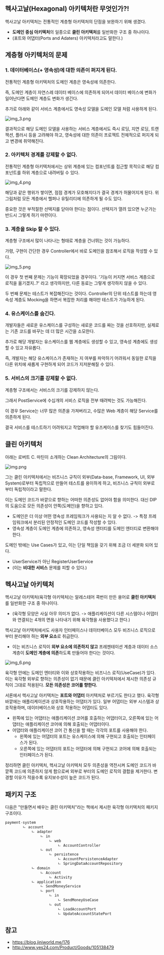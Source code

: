 ## 헥사고날(Hexagonal) 아키텍처란 무엇인가?!

헥사고날 아키텍처는 전통적인 계층형 아키텍처의 단점을 보완하기 위해 생겼다.
- **도메인 중심 아키텍처**의 일종으로 **클린 아키텍처**를 일반화한 구조 중 하나이다.
- (포트와 어댑터(Ports and Adaters) 아키텍처라고도 말한다.)

## 계층형 아키텍처의 문제

### 1. 데이터베이스(+ 영속성)에 대한 의존이 퍼지게 된다.

전통적인 계층형 아키텍처의 도메인 계층은 영속성에 의존한다.

즉, 도메인 계층이 자연스레 데이터 베이스에 의존하게 되어서 데이터 베이스에 변화가 일어난다면 도메인 계층도 변화가 생긴다.

추가로 아래와 같이 서비스 계층에서도 영속성 모델을 도메인 모델 처럼 사용하게 된다.

![img_3.png](img_3.png)

결과적으로 해당 도메인 모델을 사용하는 서비스 계층에서도 즉시 로딩, 지연 로딩, 트랜잭션, 플러시 등을 고려해야 하고, 영속성에 대한 의존이 프로젝트 전체적으로 퍼지게 되고 변경에 취약해진다.

### 2. 아키텍처 경계를 강제할 수 없다.

전통적인 계층형 아키텍처에서는 상위 계층에 있는 컴포넌트를 접근할 목적으로 해당 컴포넌트를 하위 계층으로 내려버릴 수 있다.

![img_4.png](img_4.png)

해당과 같은 행위가 쌓이면, 점점 경계가 모호해지다가 결국 경계가 허물어지게 된다. 위 그림처럼 모든 계층에서 헬퍼나 유틸리티에 의존하게 될 수도 있다.

중요한 것은 부적절한 선택지를 닫아야 한다는 점이다. 선택지가 열려 있으면 누군가는 반드시 그렇게 하기 마련이다.

### 3. 계층을 Skip 할 수 있다.

계층형 구조에서 많이 나타나는 형태로 계층을 건너뛰는 것이 가능하다.

가령, 구현이 간단한 경우 Controller에서 바로 도메인을 참조해서 로직을 작성할 수 있다.

![img_5.png](img_5.png)

이 경우 첫 번째 문제는 기능이 확장되었을 경우이다. '기능이 커지면 서비스 계층으로 로직을 옮기겠지..?' 라고 생각하지만, 다른 동료는 그렇게 생각하지 않을 수 있다.

두 번째 문제는 테스트가 복잡해진다는 것이다. Controller의 단위 테스트를 하는데 영속성 계층도 Mocking을 하면서 복잡한 처리를 해야만 테스트가 가능하게 된다.

### 4. 유스케이스를 숨긴다.

개발자들은 새로운 유스케이스를 구성하는 새로운 코드를 짜는 것을 선호하지만, 실제로는 기존 코드를 바꾸는 데 더 많은 시간을 소모한다.

추가로 해당 개발자는 유스케이스를 웹 계층에도 생성할 수 있고, 영속성 계층에도 생성할 수 있고 자유롭다.

즉, 개발자는 해당 유스케이스가 존재하는 지 여부를 파악하기 어려워서 동일한 로직을 다른 위치에 새롭게 구현하게 되어 코드가 지저분해질 수 있다.

### 5. 서비스의 크기를 강제할 수 없다.

계층형 구조에서는 서비스의 크기를 강제하지 않는다.

그래서 PostService에 수십개의 서비스 로직을 전부 때려박는 것도 가능해진다.

이 경우 Service는 너무 많은 의존을 가져버리고, 수많은 Web 계층이 해당 Service를 의존하게 된다.

결국 서비스를 테스트하기 어려워지고 작업해야 할 유즈케이스를 찾기도 힘들어진다.

## 클린 아키텍처

아래는 로버트 C. 마틴이 소개하는 Clean Architecture의 그림이다.

![img.png](img.png)

그는 클린 아키텍처에서는 비즈니스 규칙이 외부(Data-base, Framework, UI, 외부 System)로부터 독립적으로 만들어 테스트를 용이하게 하고, 비즈니스 규칙이 외부로 부터 독립적이라고 말한다.

이는 도메인 코드가 바깥으로 향하는 어떠한 의존성도 없어야 함을 의미한다. 대신 DIP의 도움으로 모든 의존성이 안쪽(도메인)을 향하고 있다.
- 도메인은 더 이상 어떤 영속성 프레임워크가 사용되는 지 알 수 없다. -> 특정 프레임워크에서 분리된 안정적인 도메인 코드를 작성할 수 있다.
- 영속성 계층이 도메인 계층에 의존하고, 영속성 엔터티를 도메인 엔터티로 변환해야 한다.

도메인 밖에는 Use Cases가 있고, 이는 단일 책임을 갖기 위해 조금 더 세분화 되어 있다.
- UserService가 아닌 RegisterUserService
- (이는 **비대한 서비스** 문제를 피할 수 있다.)

## 헥사고날 아키텍처

헥사고날 아키텍처(육각형 아키텍처)는 알레스테어 콕번이 만든 용어로 **클린 아키텍처**를 일반화한 구조 중 하나이다.
- (육각형 모양은 사실 아무 의미가 없다. -> 애플리케이션이 다른 시스템이나 어댑터와 연결되는 4개의 면을 나타내기 위해 육각형을 사용했다고 한다.)

헥사고날 아키텍처에서도 사용자 인터페이스나 데이터베이스 모두 비즈니스 로직으로부터 분리해야 하는 **외부 요소**로 취급한다.
- 이는 비즈니스 로직이 **외부 요소에 의존하지 않고** 프레젠테이션 계층과 데이터 소스 계층이 **도메인 계층에 의존**하도록 만들어야 한다는 것이다.

![img_6.png](img_6.png)

육각형 안에는 도메인 엔터티와 이와 상호작용하는 비즈니스 로직(UseCase)가 있다. 이는 육각형 외부로 향하는 의존성이 없기 때문에 클린 아키텍처에서 제시한 의존성 규칙이 그대로 적용된다. **모든 의존성은 코어를 향한다.**

서론에서 헥사고날 아키텍처는 **포트와 어댑터** 아키텍처로 부르기도 한다고 했다. 육각형 바깥에는 애플리케이션과 상호작용하는 어댑터가 있다. 일부 어댑터는 외부 시스템과 상호작용하며, 데이터베이스와 상호 작용하는 어댑터도 있다.
- 왼쪽에 있는 어댑터는 애플리케이션 코어를 호출하는 어댑터이고, 오른쪽에 있는 어댑터는 애플리케이션 코어에 의해 호출되는 어댑터이다.
- 어댑터와 애플리케이션 코어 간 통신을 할 때는 각각의 포트를 사용해야 한다.
  - 왼쪽에 있는 어댑터의 포트는 유스케이스에 의해 구현되고 호출되는 인터페이스가 된다.
  - 오른쪽에 있는 어댑터의 포트는 어댑터에 의해 구현되고 코어에 의해 호출되는 인터페이스가 된다.

정리하면 클린 아키텍처, 헥사고날 아키텍처 모두 의존성을 역전시켜 도메인 코드가 바깥쪽 코드에 의존하지 않게 함으로써 외부로 부터의 도메인 로직의 결합을 제거한다. 변경할 이유가 적을수록 유지보수성이 높은 코드가 된다.

## 패키지 구조

다음은 "만들면서 배우는 클린 아키텍처"라는 책에서 제시한 육각형 아키텍처의 패키지 구조이다.
```java
payment-system
        ㄴ account
            ㄴ adapter
                ㄴ in
                    ㄴ web
                        ㄴ AccountController
                ㄴ out
                    ㄴ persistence
                        ㄴ AccountPersistenceAdapter
                        ㄴ SpringDataAccountRepository
            ㄴ domain
                ㄴ Account
                    ㄴ Activity
            ㄴ application
                ㄴ SendMoneyService
                ㄴ port
                    ㄴ in
                        ㄴ SendMoneyUseCase
                    ㄴ out
                        ㄴ LoadAccountPort
                        ㄴ UpdateAccountStatePort
```


## 참고
- https://blog.jiniworld.me/176
- http://www.yes24.com/Product/Goods/105138479
